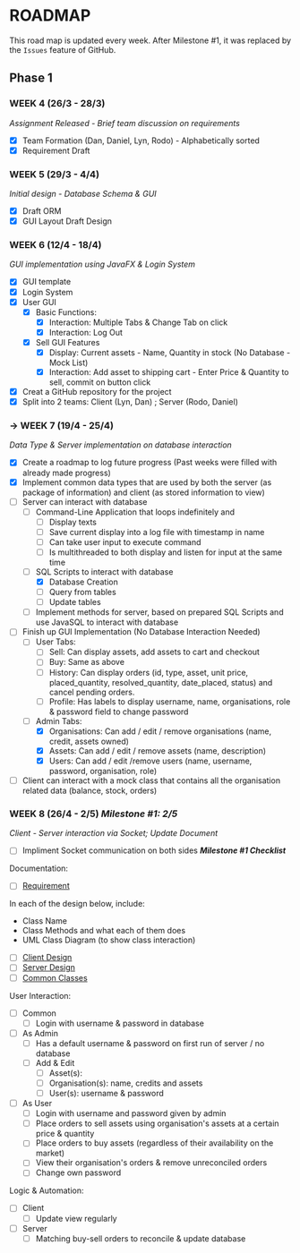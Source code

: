 # ROADMAP

This road map is updated every week. After Milestone #1, it was replaced by the `Issues` feature of GitHub.

## Phase 1

### WEEK 4 (26/3 - 28/3)
_Assignment Released - Brief team discussion on requirements_

- [x] Team Formation (Dan, Daniel, Lyn, Rodo) - Alphabetically sorted
- [x] Requirement Draft

### WEEK 5 (29/3 - 4/4)
_Initial design - Database Schema & GUI_
- [x] Draft ORM
- [x] GUI Layout Draft Design

### WEEK 6 (12/4 - 18/4)
_GUI implementation using JavaFX & Login System_
- [x] GUI template
- [x] Login System
- [x] User GUI
    - [x] Basic Functions:
        - [x] Interaction: Multiple Tabs & Change Tab on click
        - [x] Interaction: Log Out
    - [x] Sell GUI Features
        - [x] Display: Current assets - Name, Quantity in stock (No Database - Mock List)
        - [x] Interaction: Add asset to shipping cart - Enter Price & Quantity to sell, commit on button click
- [x] Creat a GitHub repository for the project
- [x] Split into 2 teams: Client (Lyn, Dan) ; Server (Rodo, Daniel)

### -> WEEK 7 (19/4 - 25/4)
_Data Type & Server implementation on database interaction_
- [x] Create a roadmap to log future progress (Past weeks were filled with already made progress)
- [x] Implement common data types that are used by both the server (as package of information) and client (as stored information to view)
- [ ] Server can interact with database
    - [ ] Command-Line Application that loops indefinitely and
        - [ ] Display texts
        - [ ] Save current display into a log file with timestamp in name
        - [ ] Can take user input to execute command
        - [ ] Is multithreaded to both display and listen for input at the same time
    - [ ] SQL Scripts to interact with database
        - [x] Database Creation
        - [ ] Query from tables
        - [ ] Update tables
    - [ ] Implement methods for server, based on prepared SQL Scripts and use JavaSQL to interact with database
- [ ] Finish up GUI Implementation (No Database Interaction Needed)
    - [ ] User Tabs:
        - [ ] Sell: Can display assets, add assets to cart and checkout
        - [ ] Buy: Same as above
        - [ ] History: Can display orders (id, type, asset, unit price, placed_quantity, resolved_quantity, date_placed, status) and cancel pending orders.
        - [ ] Profile: Has labels to display username, name, organisations, role & password field to change password
    - [ ] Admin Tabs:
        - [x] Organisations: Can add / edit / remove organisations (name, credit, assets owned)
        - [x] Assets: Can add / edit / remove assets (name, description)
        - [x] Users: Can add / edit /remove users (name, username, password, organisation, role)
- [ ] Client can interact with a mock class that contains all the organisation related data (balance, stock, orders)

### WEEK 8 (26/4 - 2/5) _Milestone #1: 2/5_
_Client - Server interaction via Socket; Update Document_

- [ ] Impliment Socket communication on both sides
___Milestone #1 Checklist___

Documentation:
- [ ] [Requirement](docs/Requirements)

In each of the design below, include:
- Class Name
- Class Methods and what each of them does
- UML Class Diagram (to show class interaction)

- [ ] [Client Design](docs/Client_Design)
- [ ] [Server Design](docs/Server_Design)
- [ ] [Common Classes](docs/Common_Classes)

User Interaction:
- [ ] Common
    - [ ] Login with username & password in database
- [ ] As Admin
    - [ ] Has a default username & password on first run of server / no database
    - [ ] Add & Edit
        - [ ] Asset(s): 
        - [ ] Organisation(s): name, credits and assets
        - [ ] User(s): username & password
- [ ] As User
    - [ ] Login with username and password given by admin
    - [ ] Place orders to sell assets using organisation's assets at a certain price & quantity
    - [ ] Place orders to buy assets (regardless of their availability on the market)
    - [ ] View their organisation's orders & remove unreconciled orders
    - [ ] Change own password

Logic & Automation:
- [ ] Client
    - [ ] Update view regularly
- [ ] Server
    - [ ] Matching buy-sell orders to reconcile & update database
